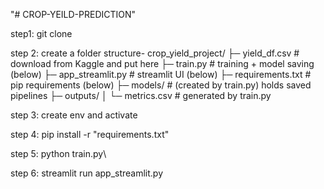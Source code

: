"# CROP-YEILD-PREDICTION" 

step1: 
git clone 

step 2:
create a folder structure-
crop_yield_project/
├─ yield_df.csv                # download from Kaggle and put here
├─ train.py                    # training + model saving (below)
├─ app_streamlit.py            # streamlit UI (below)
├─ requirements.txt            # pip requirements (below)
├─ models/                     # (created by train.py) holds saved pipelines
├─ outputs/
│  └─ metrics.csv              # generated by train.py

step 3: 
create env and activate

step 4: 
pip install -r "requirements.txt"

step 5:
python train.py\

step 6:
streamlit run app_streamlit.py
